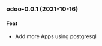 
<a name="odoo-0.0.1"></a>
### odoo-0.0.1 (2021-10-16)

#### Feat

* Add more Apps using postgresql
